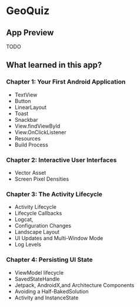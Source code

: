 # GeoQuiz

## App Preview

TODO

## What learned in this app?

### Chapter 1: Your First Android Application

- TextView
- Button
- LinearLayout
- Toast
- Snackbar
- View.findViewById
- View.OnClickListener
- Resources
- Build Process

### Chapter 2: Interactive User Interfaces

- Vector Asset
- Screen Pixel Densities

### Chapter 3: The Activity Lifecycle

- Activity Lifecycle
- Lifecycle Callbacks
- Logcat, 
- Configuration Changes
- Landscape Layout
- UI Updates and Multi-Window Mode
- Log Levels

### Chapter 4: Persisting UI State

- ViewModel lifecycle
- SavedStateHandle
- Jetpack, AndroidX,and Architecture Components
- Avoiding a Half-BakedSolution
- Activity and InstanceState


